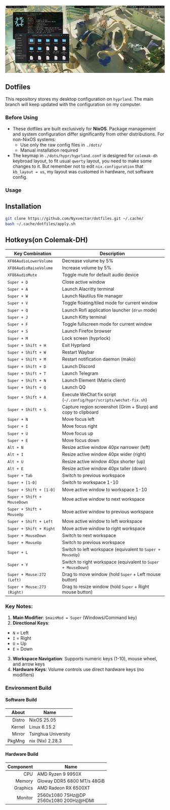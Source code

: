 ![Preview](https://github.com/Nyxvectar/media/blob/main/dotfiles/dotfiles_preview.jpg)

## Dotfiles
This repository stores my desktop configuration on `hyprland`. The main branch will keep updated with the configuration on my computer.

### Before Using
- These dotfiles are built exclusively for **NixOS**. Package management and system configuration differ significantly from other distributions. For non-NixOS systems:
   - Use only the raw config files in `./dots/`
   - Manual installation required
- The keymap in `./dots/hypr/hyprland.conf` is designed for `colemak-dh` keybroad layout, to fit usual `qwerty` layout, you need to make some changes to it. But remember not to edit `nix.configuration` that `kb_layout = us`, my layout was customed in hardware, not software config.

### Usage
## Installation
```bash
git clone https://github.com/Nyxvectar/dotfiles.git ~/.cache/
bash ~/.cache/dotfiles/apply.sh
```
## Hotkeys(on Colemak-DH)
| Key Combination              | Description                                                                 |
|------------------------------|-----------------------------------------------------------------------------|
| `XF86AudioLowerVolume`       | Decrease volume by 5%                                                       |
| `XF86AudioRaiseVolume`       | Increase volume by 5%                                                       |
| `XF86AudioMute`              | Toggle mute for default audio device                                        |
| `Super + D`                  | Close active window                                                         |
| `Super + A`                  | Launch Alacritty terminal                                                   |
| `Super + W`                  | Launch Nautilus file manager                                                |
| `Super + V`                  | Toggle floating/tiled mode for current window                               |
| `Super + Q`                  | Launch Rofi application launcher (`drun` mode)                              |
| `Super + J`                  | Launch Kitty terminal                                                       |
| `Super + F`                  | Toggle fullscreen mode for current window                                   |
| `Super + S`                  | Launch Firefox browser                                                      |
| `Super + M`                  | Lock screen (hyprlock)                                                      |
| `Super + Shift + H`          | Exit Hyprland                                                               |
| `Super + Shift + W`          | Restart Waybar                                                              |
| `Super + Shift + M`          | Restart notification daemon (mako)                                          |
| `Super + Shift + D`          | Launch Discord                                                              |
| `Super + Shift + T`          | Launch Telegram                                                             |
| `Super + Shift + N`          | Launch Element (Matrix client)                                              |
| `Super + Shift + Q`          | Launch QQ                                                                   |
| `Super + Shift + A`          | Execute WeChat fix script (`~/.config/hypr/scripts/wechat-fix.sh`)          |
| `Super + Shift + S`          | Capture region screenshot (Grim + Slurp) and copy to clipboard              |
| `Super + N`                  | Move focus left                                                             |
| `Super + I`                  | Move focus right                                                            |
| `Super + U`                  | Move focus up                                                               |
| `Super + E`                  | Move focus down                                                             |
| `Alt + N`                    | Resize active window 40px narrower (left)                                   |
| `Alt + I`                    | Resize active window 40px wider (right)                                     |
| `Alt + U`                    | Resize active window 40px shorter (up)                                      |
| `Alt + E`                    | Resize active window 40px taller (down)                                     |
| `Super + Tab`                | Switch to previous workspace                                                |
| `Super + [1-0]`              | Switch to workspace 1-10                                                    |
| `Super + Shift + [1-0]`      | Move active window to workspace 1-10                                        |
| `Super + Shift + MouseDown`  | Move active window to next workspace                                        |
| `Super + Shift + MouseUp`    | Move active window to previous workspace                                    |
| `Super + Shift + Left`       | Move active window to left workspace                                        |
| `Super + Shift + Right`      | Move active window to right workspace                                       |
| `Super + MouseDown`          | Switch to next workspace                                                    |
| `Super + MouseUp`            | Switch to previous workspace                                                |
| `Super + L`                  | Switch to left workspace (equivalent to `Super + MouseUp`)                  |
| `Super + Y`                  | Switch to right workspace (equivalent to `Super + MouseDown`)               |
| `Super + Mouse:272 (Left)`   | Drag to move window (hold `Super` + Left mouse button)                      |
| `Super + Mouse:273 (Right)`  | Drag to resize window (hold `Super` + Right mouse button)                   |

### Key Notes:
1. **Main Modifier**: `$mainMod = Super` (Windows/Command key)
2. **Directional Keys**:
  - `N` = Left
  - `I` = Right
  - `U` = Up
  - `E` = Down
3. **Workspace Navigation**: Supports numeric keys (1-10), mouse wheel, and arrow keys
4. **Hardware Keys**: Volume controls use direct hardware keys (no modifiers)

### Environment Build
#### Software Build
| About | Name                |
| --------: |---------------------|
| Distro | NixOS 25.05         |
| Kernel | Linux 6.15.2        |
| Mirror | Tsinghua University |
| PkgMng | nix (Nix) 2.28.3    |

#### Hardware Build
| Component | Name                                         |
| --------: |----------------------------------------------|
| CPU | AMD Ryzen 9 9950X                            |
| Memory | Gloway DDR5 6800 MT/s 48GiB                  |
| Graphics | AMD Radeon RX 6500XT                         |
| Monitor | 2560x1080 75Hz@DP <br/> 2560x1080 200Hz@HDMI |